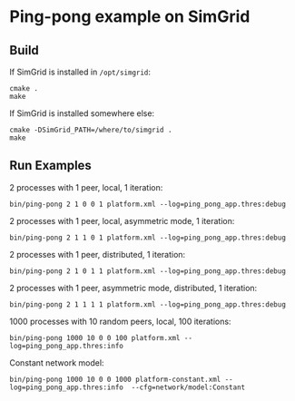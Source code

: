 # Ping-pong example on SimGrid

## Build

If SimGrid is installed in `/opt/simgrid`:

```
cmake .
make
```

If SimGrid is installed somewhere else:

```
cmake -DSimGrid_PATH=/where/to/simgrid .
make
```

## Run Examples

2 processes with 1 peer, local, 1 iteration:

```
bin/ping-pong 2 1 0 0 1 platform.xml --log=ping_pong_app.thres:debug
```

2 processes with 1 peer, local, asymmetric mode, 1 iteration:

```
bin/ping-pong 2 1 1 0 1 platform.xml --log=ping_pong_app.thres:debug
```

2 processes with 1 peer, distributed, 1 iteration:

```
bin/ping-pong 2 1 0 1 1 platform.xml --log=ping_pong_app.thres:debug
```

2 processes with 1 peer, asymmetric mode, distributed, 1 iteration:

```
bin/ping-pong 2 1 1 1 1 platform.xml --log=ping_pong_app.thres:debug
```

1000 processes with 10 random peers, local, 100 iterations:

```
bin/ping-pong 1000 10 0 0 100 platform.xml --log=ping_pong_app.thres:info
```

Constant network model:

```
bin/ping-pong 1000 10 0 0 1000 platform-constant.xml --log=ping_pong_app.thres:info  --cfg=network/model:Constant
```